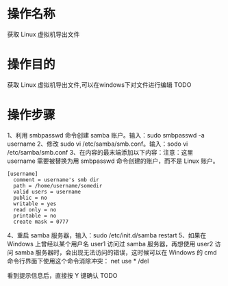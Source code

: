 # 操作名称

获取 Linux 虚拟机导出文件

# 操作目的
获取 Linux 虚拟机导出文件,可以在windows下对文件进行编辑
TODO

# 操作步骤
1、利用 smbpasswd 命令创建 samba 账户。输入：sudo smbpasswd -a username
2、修改 sudo vi /etc/samba/smb.conf。输入：sodo vi /etc/samba/smb.conf
3、在内容的最末端添加以下内容：注意：这里 username 需要被替换为用 smbpasswd 命令创建的账户，而不是 Linux 账户。
```
[username]
  comment = username's smb dir
  path = /home/username/somedir
  valid users = username
  public = no
  writable = yes
  read only = no
  printable = no
  create mask = 0777
  ```
4、重启 samba 服务器，输入：sudo /etc/init.d/samba restart
5、如果在 Windows 上曾经以某个用户名 user1 访问过 samba 服务器，再想使用 user2 访问 samba 服务器时，会出现无法访问的错误，这时候可以在 Windows 的 cmd 命令行界面下使用这个命令消除冲突：
net use * /del

看到提示信息后，直接按 Y 键确认
TODO